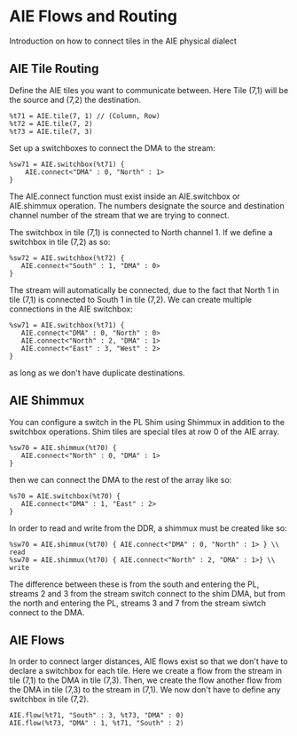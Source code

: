 ﻿# AIE Flows and Routing

Introduction on how to connect tiles in the AIE physical dialect

## AIE Tile Routing

Define the AIE tiles you want to communicate between. Here Tile (7,1) will be the source and (7,2) the destination.

```
%t71 = AIE.tile(7, 1) // (Column, Row)
%t72 = AIE.tile(7, 2)
%t73 = AIE.tile(7, 3)
```
Set up a switchboxes to connect the DMA to the stream:
```
%sw71 = AIE.switchbox(%t71) {
	AIE.connect<"DMA" : 0, "North" : 1>
}
```
The AIE.connect function must exist inside an AIE.switchbox or AIE.shimmux operation. The numbers designate the source and destination channel number of the stream that we are trying to connect.

The switchbox in tile (7,1) is connected to North channel 1. If we define a switchbox in tile (7,2) as so:
 ```
%sw72 = AIE.switchbox(%t72) {
	AIE.connect<"South" : 1, "DMA" : 0>
}
```

The stream will automatically be connected, due to the fact that North 1 in tile (7,1) is connected to South 1 in tile (7,2). We can create multiple connections in the AIE switchbox:  

 ```
%sw71 = AIE.switchbox(%t71) {
	AIE.connect<"DMA" : 0, "North" : 0>
	AIE.connect<"North" : 2, "DMA" : 1>
	AIE.connect<"East" : 3, "West" : 2>
}
```

as long as we don't have duplicate destinations. 

## AIE Shimmux 

You can configure a switch in the PL Shim using Shimmux in addition to the switchbox operations. Shim tiles are special tiles at row 0 of the AIE array.

 ```
%sw70 = AIE.shimmux(%t70) {
	AIE.connect<"North" : 0, "DMA" : 1>
}
```

then we can connect the DMA to the rest of the array like so:

 ```
%s70 = AIE.switchbox(%t70) {
	AIE.connect<"DMA" : 1, "East" : 2>
}
```

In order to read and write from the DDR, a shimmux must be created like so:

```
%sw70 = AIE.shimmux(%t70) { AIE.connect<"DMA" : 0, "North" : 1> } \\ read
%sw70 = AIE.shimmux(%t70) { AIE.connect<"North" : 2, "DMA" : 1>} \\ write
```

The difference between these is from the south and entering the PL, streams 2 and 3 from the stream switch connect to the shim DMA, but from the north and entering the PL, streams 3 and 7 from the stream siwtch connect to the DMA.

## AIE Flows

In order to connect larger distances, AIE flows exist so that we don't have to declare a switchbox for each tile.  Here we create a flow from the stream in tile (7,1) to the DMA in tile (7,3). Then, we create the flow another flow from the DMA in tile (7,3) to the stream in (7,1). We now don't have to define any switchbox in tile (7,2).

```
AIE.flow(%t71, "South" : 3, %t73, "DMA" : 0)
AIE.flow(%t73, "DMA" : 1, %t71, "South" : 2)
```

